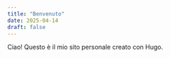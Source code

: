 ```yaml
---
title: "Benvenuto"
date: 2025-04-14
draft: false
---
```


Ciao! Questo è il mio sito personale creato con Hugo.